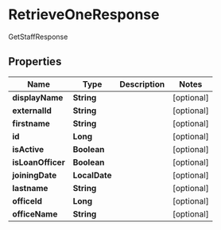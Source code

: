 

# RetrieveOneResponse

GetStaffResponse

## Properties

| Name | Type | Description | Notes |
|------------ | ------------- | ------------- | -------------|
|**displayName** | **String** |  |  [optional] |
|**externalId** | **String** |  |  [optional] |
|**firstname** | **String** |  |  [optional] |
|**id** | **Long** |  |  [optional] |
|**isActive** | **Boolean** |  |  [optional] |
|**isLoanOfficer** | **Boolean** |  |  [optional] |
|**joiningDate** | **LocalDate** |  |  [optional] |
|**lastname** | **String** |  |  [optional] |
|**officeId** | **Long** |  |  [optional] |
|**officeName** | **String** |  |  [optional] |



